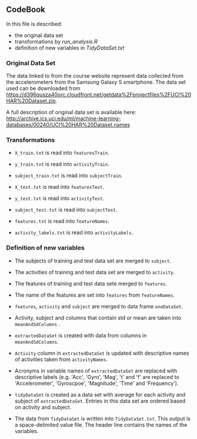 ## CodeBook
In this file is described:
* the original data set
* transformations by *run_analysis.R*
* definition of new variables in *TidyDataSet.txt*

### Original Data Set
The data linked to from the course website represent data collected from the accelerometers from the Samsung Galaxy S smartphone. The data set used can be downloaded from https://d396qusza40orc.cloudfront.net/getdata%2Fprojectfiles%2FUCI%20HAR%20Dataset.zip.

A full description of original data set is available here:
http://archive.ics.uci.edu/ml/machine-learning-databases/00240/UCI%20HAR%20Dataset.names

### Transformations
* `X_train.txt` is read into `featuresTrain`.
* `y_train.txt` is read into `activityTrain`.
* `subject_train.txt` is read into `subjectTrain`.

* `X_test.txt` is read into `featuresTest`.
* `y_test.txt` is read into `activityTest`.
* `subject_test.txt` is read into `subjectTest`.

* `features.txt` is read into `featureNames`.
* `activity_labels.txt` is read into `activityLabels`.

### Definition of new variables
* The subjects of training and test data set are merged to `subject`.
* The activities of training and test data set are merged to `activity`.
* The features of training and test data sete merged to `features`.

* The name of the features are set into `features` from `featureNames`.
* `features`, `activity` and `subject` are merged to data frame `oneDataSet`.
* Activity, subject and columns that contain std or mean are taken into `meanAndSdColumns` .
* `extractedDataSet` is created with data from columns in `meanAndSdColumns`.
* `Activity` column in `extractedDataSet` is updated with descriptive names of activities taken from `activityNames`.
* Acronyms in variable names of `extractedDataSet` are replaced with descriptive labels (e.g. 'Acc', 'Gyro', 'Mag', 't' and 'f' are replaced to 'Accelerometer', 'Gyroscpoe', 'Magnitude', 'Time' and 'Frequency').
* `tidyDataSet` is created as a data set with average for each activity and subject of `extractedDataSet`. Entries in this data set are ordered based on activity and subject.

* The data from  `TidyDataSet` is written into `TidyDataSet.txt`. This output is a space-delimited value file. The header line contains the names of the variables.
